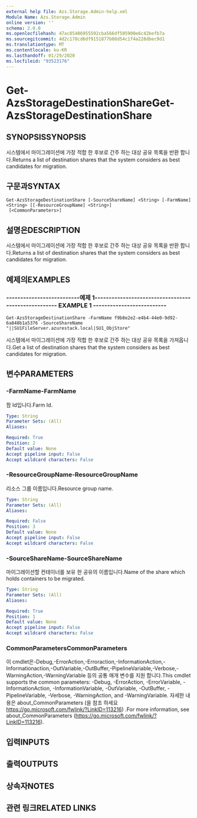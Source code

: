 ```yaml
---
external help file: Azs.Storage.Admin-help.xml
Module Name: Azs.Storage.Admin
online version: ''
schema: 2.0.0
ms.openlocfilehash: 47ac85406955592cba566df505900e6c42befb7a
ms.sourcegitcommit: 4d2c178cd6df9151877b08d54c1f4a228dbec9d1
ms.translationtype: MT
ms.contentlocale: ko-KR
ms.lasthandoff: 01/29/2020
ms.locfileid: "93523176"
---
```

# <span data-ttu-id="8a57e-101">Get-AzsStorageDestinationShare</span><span class="sxs-lookup"><span data-stu-id="8a57e-101">Get-AzsStorageDestinationShare</span></span>

## <span data-ttu-id="8a57e-102">SYNOPSIS</span><span class="sxs-lookup"><span data-stu-id="8a57e-102">SYNOPSIS</span></span>
<span data-ttu-id="8a57e-103">시스템에서 마이그레이션에 가장 적합 한 후보로 간주 하는 대상 공유 목록을 반환 합니다.</span><span class="sxs-lookup"><span data-stu-id="8a57e-103">Returns a list of destination shares that the system considers as best candidates for migration.</span></span>

## <span data-ttu-id="8a57e-104">구문과</span><span class="sxs-lookup"><span data-stu-id="8a57e-104">SYNTAX</span></span>

```
Get-AzsStorageDestinationShare [-SourceShareName] <String> [-FarmName] <String> [[-ResourceGroupName] <String>]
 [<CommonParameters>]
```

## <span data-ttu-id="8a57e-105">설명은</span><span class="sxs-lookup"><span data-stu-id="8a57e-105">DESCRIPTION</span></span>
<span data-ttu-id="8a57e-106">시스템에서 마이그레이션에 가장 적합 한 후보로 간주 하는 대상 공유 목록을 반환 합니다.</span><span class="sxs-lookup"><span data-stu-id="8a57e-106">Returns a list of destination shares that the system considers as best candidates for migration.</span></span>

## <span data-ttu-id="8a57e-107">예제의</span><span class="sxs-lookup"><span data-stu-id="8a57e-107">EXAMPLES</span></span>

### <span data-ttu-id="8a57e-108">--------------------------예제 1--------------------------</span><span class="sxs-lookup"><span data-stu-id="8a57e-108">-------------------------- EXAMPLE 1 --------------------------</span></span>
```
Get-AzsStorageDestinationShare -FarmName f9b8e2e2-e4b4-44e0-9d92-6a848b1a5376 -SourceShareName "||SU1FileServer.azurestack.local|SU1_ObjStore"
```

<span data-ttu-id="8a57e-109">시스템에서 마이그레이션에 가장 적합 한 후보로 간주 하는 대상 공유 목록을 가져옵니다.</span><span class="sxs-lookup"><span data-stu-id="8a57e-109">Get a list of destination shares that the system considers as best candidates for migration.</span></span>

## <span data-ttu-id="8a57e-110">변수</span><span class="sxs-lookup"><span data-stu-id="8a57e-110">PARAMETERS</span></span>

### <span data-ttu-id="8a57e-111">-FarmName</span><span class="sxs-lookup"><span data-stu-id="8a57e-111">-FarmName</span></span>
<span data-ttu-id="8a57e-112">팜 Id입니다.</span><span class="sxs-lookup"><span data-stu-id="8a57e-112">Farm Id.</span></span>

```yaml
Type: String
Parameter Sets: (All)
Aliases: 

Required: True
Position: 2
Default value: None
Accept pipeline input: False
Accept wildcard characters: False
```

### <span data-ttu-id="8a57e-113">-ResourceGroupName</span><span class="sxs-lookup"><span data-stu-id="8a57e-113">-ResourceGroupName</span></span>
<span data-ttu-id="8a57e-114">리소스 그룹 이름입니다.</span><span class="sxs-lookup"><span data-stu-id="8a57e-114">Resource group name.</span></span>

```yaml
Type: String
Parameter Sets: (All)
Aliases: 

Required: False
Position: 3
Default value: None
Accept pipeline input: False
Accept wildcard characters: False
```

### <span data-ttu-id="8a57e-115">-SourceShareName</span><span class="sxs-lookup"><span data-stu-id="8a57e-115">-SourceShareName</span></span>
<span data-ttu-id="8a57e-116">마이그레이션할 컨테이너를 보유 한 공유의 이름입니다.</span><span class="sxs-lookup"><span data-stu-id="8a57e-116">Name of the share which holds containers to be migrated.</span></span>

```yaml
Type: String
Parameter Sets: (All)
Aliases: 

Required: True
Position: 1
Default value: None
Accept pipeline input: False
Accept wildcard characters: False
```

### <span data-ttu-id="8a57e-117">CommonParameters</span><span class="sxs-lookup"><span data-stu-id="8a57e-117">CommonParameters</span></span>
<span data-ttu-id="8a57e-118">이 cmdlet은-Debug,-ErrorAction,-Erroraction,-InformationAction,-Informationaction,-OutVariable,-OutBuffer,-PipelineVariable,-Verbose,-WarningAction,-WarningVariable 등의 공통 매개 변수를 지원 합니다.</span><span class="sxs-lookup"><span data-stu-id="8a57e-118">This cmdlet supports the common parameters: -Debug, -ErrorAction, -ErrorVariable, -InformationAction, -InformationVariable, -OutVariable, -OutBuffer, -PipelineVariable, -Verbose, -WarningAction, and -WarningVariable.</span></span> <span data-ttu-id="8a57e-119">자세한 내용은 about_CommonParameters (을 참조 하세요 https://go.microsoft.com/fwlink/?LinkID=113216) .</span><span class="sxs-lookup"><span data-stu-id="8a57e-119">For more information, see about_CommonParameters (https://go.microsoft.com/fwlink/?LinkID=113216).</span></span>

## <span data-ttu-id="8a57e-120">입력</span><span class="sxs-lookup"><span data-stu-id="8a57e-120">INPUTS</span></span>

## <span data-ttu-id="8a57e-121">출력</span><span class="sxs-lookup"><span data-stu-id="8a57e-121">OUTPUTS</span></span>

## <span data-ttu-id="8a57e-122">상속자</span><span class="sxs-lookup"><span data-stu-id="8a57e-122">NOTES</span></span>

## <span data-ttu-id="8a57e-123">관련 링크</span><span class="sxs-lookup"><span data-stu-id="8a57e-123">RELATED LINKS</span></span>

